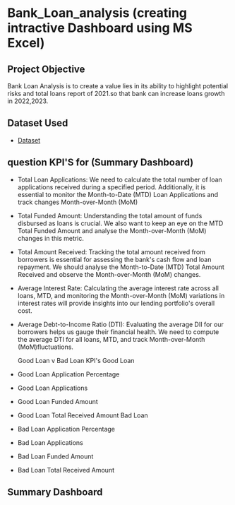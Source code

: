 # Bank_Loan_analysis (creating intractive Dashboard using MS Excel)
## Project Objective
Bank Loan Analysis is to create a value lies in its ability to highlight potential risks and total loans report of 2021.so that bank can increase loans growth in 2022,2023.

## Dataset Used
- <a href="https://github.com/07bhanuprakash/Bank-Loans-Data-Analysis-Project/blob/main/financial_loan%20Dashboard.xlsx"> Dataset</a>

## question KPI'S for (Summary Dashboard)
- Total Loan Applications: We need to calculate the total number of loan applications received during a specified period. Additionally, it is essential to monitor the Month-to-Date (MTD) Loan Applications and track changes Month-over-Month   (MoM)
- Total Funded Amount: Understanding the total amount of funds disbursed as loans is crucial. We also want to keep an eye on the MTD Total Funded Amount and analyse the Month-over-Month (MoM) changes in this metric.
- Total Amount Received: Tracking the total amount received from borrowers is essential for assessing the bank's cash flow and loan repayment. We should analyse the Month-to-Date (MTD) Total Amount Received and observe the Month-over-Month  (MoM) changes.
- Average Interest Rate: Calculating the average interest rate across all loans, MTD, and monitoring the Month-over-Month (MoM) variations in interest rates will provide insights into our lending portfolio's overall cost.
- Average Debt-to-Income Ratio (DTI): Evaluating the average DII for our borrowers helps us gauge their financial health. We  need to compute the average DTI for all loans, MTD, and track Month-over-Month (MoM)fluctuations.

  Good Loan v Bad Loan KPI's Good Loan                    
- Good Loan Application Percentage
- Good Loan Applications
- Good Loan Funded Amount
- Good Loan Total Received Amount
Bad Loan
- Bad Loan Application Percentage
- Bad Loan Applications
- Bad Loan Funded Amount
- Bad Loan Total Received Amount

## Summary Dashboard
